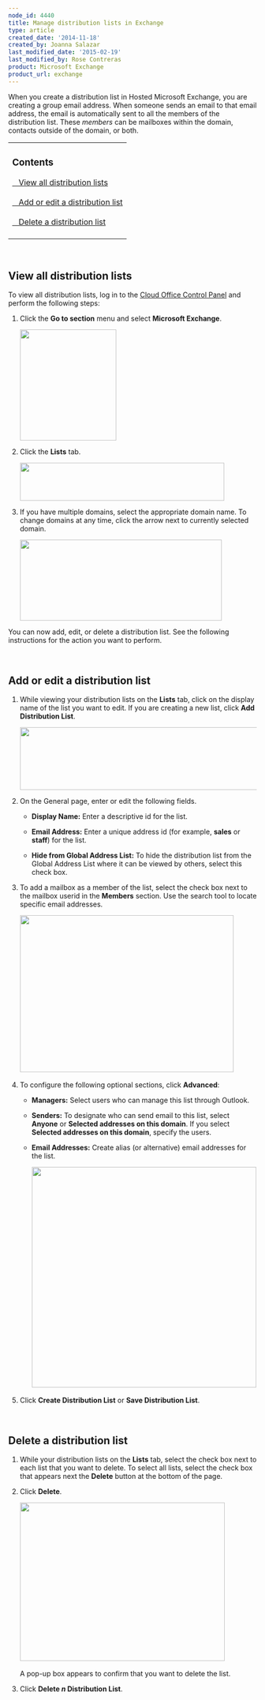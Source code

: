 ```yaml
---
node_id: 4440
title: Manage distribution lists in Exchange
type: article
created_date: '2014-11-18'
created_by: Joanna Salazar
last_modified_date: '2015-02-19'
last_modified_by: Rose Contreras
product: Microsoft Exchange
product_url: exchange
---
```


When you create a distribution list in Hosted Microsoft Exchange, you are creating a group email address. When someone sends an email to that email address, the email is automatically sent to all the members of the distribution list. These *members* can be mailboxes within the domain, contacts outside of the domain, or both.

<table>
	<tr>
		<td><h3>Contents</h3>
			<a href="#viewall">&nbsp;&nbsp;&nbsp;View all distribution lists</a>
			<br />
			<br />
			<a href="#addedit">&nbsp;&nbsp;&nbsp;Add or edit a distribution list</a>
			<br />
			<br />
			<a href="#delete">&nbsp;&nbsp;&nbsp;Delete a distribution list</a>
			<br />
			<br />
		</td>
	</tr>
</table>
<p>&nbsp;</p>

<a id="viewall"> </a>
## View all distribution lists

To view all distribution lists, log in to the [Cloud Office Control Panel](https://cp.rackspace.com/) and perform the following steps:

1. Click the **Go to section** menu and select **Microsoft Exchange**.

    <img alt="" height="225" src="https://8026b2e3760e2433679c-fffceaebb8c6ee053c935e8915a3fbe7.ssl.cf2.rackcdn.com/field/image/dl1.png" width="195"  />

2. Click the **Lists** tab.

	<img alt="" height="77" src="https://8026b2e3760e2433679c-fffceaebb8c6ee053c935e8915a3fbe7.ssl.cf2.rackcdn.com/field/image/DL6.png" width="414"  />

3. If you have multiple domains, select the appropriate domain name. To change domains at any time, click the arrow next to currently selected domain.

    <img alt="" height="164" src="https://8026b2e3760e2433679c-fffceaebb8c6ee053c935e8915a3fbe7.ssl.cf2.rackcdn.com/field/image/DL7.png" width="409"  />

You can now add, edit, or delete a distribution list. See the following instructions for the action you want to perform.

<br />

<a id="addedit"> </a>
## Add or edit a distribution list

1. While viewing your distribution lists on the **Lists** tab, click on the display name of the list you want to edit. If you are creating a new list, click **Add Distribution List**.

	<img alt="" height="127" src="https://8026b2e3760e2433679c-fffceaebb8c6ee053c935e8915a3fbe7.ssl.cf2.rackcdn.com/field/image/DL11.png" width="552"  />

2. On the General page, enter or edit the following fields.

    - **Display Name:** Enter a descriptive id for the list.

    - **Email Address:** Enter a unique address id (for example, **sales** or **staff**) for the list.

    - **Hide from Global Address List:** To hide the distribution list from the Global Address List where it can be viewed by others, select this check box.

3. To add a mailbox as a member of the list, select the check box next to the mailbox userid in the **Members** section. Use the search tool to locate specific email addresses.

	<img alt="" height="318" src="https://8026b2e3760e2433679c-fffceaebb8c6ee053c935e8915a3fbe7.ssl.cf2.rackcdn.com/field/image/DL8.png" width="433"  />​

4. To configure the following optional sections, click **Advanced**:

    - **Managers:** Select users who can manage this list through Outlook.

    - **Senders:** To designate who can send email to this list, select **Anyone** or **Selected addresses on this domain**. If you select **Selected addresses on this domain**, specify the users.

    - **Email Addresses:** Create alias (or alternative) email addresses for the list.

		​<img alt="" height="447" src="https://8026b2e3760e2433679c-fffceaebb8c6ee053c935e8915a3fbe7.ssl.cf2.rackcdn.com/field/image/DL9_0.png" width="455"  />

5. Click **Create Distribution List** or **Save Distribution List**.

<br />

<a id="delete"> </a>
## Delete a distribution list

1. While your distribution lists on the **Lists** tab, select the check box next to each list that you want to delete. To select all lists, select the check box that appears next the **Delete** button at the bottom of the page.

2. Click **Delete**.

    <img alt="" height="321" src="https://8026b2e3760e2433679c-fffceaebb8c6ee053c935e8915a3fbe7.ssl.cf2.rackcdn.com/field/image/DL10.png" width="415"  />​

    A pop-up box appears to confirm that you want to delete the list.

3. Click **Delete *n* Distribution List**.


<p>&nbsp;</p>
